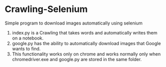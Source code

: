 # Crawling-Selenium
Simple program to download images automatically using selenium

1. index.py is a Crawling that takes words and automatically writes them on a notebook.
2. google.py has the ability to automatically download images that Google wants to find.
3. This functionality works only on chrome and works normally only when chromedriver.exe and google.py are stored in the same folder. 
